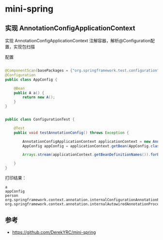 # mini-spring

## 实现 AnnotationConfigApplicationContext

实现 AnnotationConfigApplicationContext 注解容器，解析@Configuration配置，实现包扫描

配置

```java

@ComponentScan(basePackages = {"org.springframework.test.configuration"})
@Configuration
public class AppConfig {

    @Bean
    public A a() {
        return new A();
    }
}
```

```java

public class ConfigurationTest {

    @Test
    public void testAnnotationConfig() throws Exception {

        AnnotationConfigApplicationContext applicationContext = new AnnotationConfigApplicationContext(AppConfig.class);
        AppConfig appConfig = applicationContext.getBean(AppConfig.class);

        Arrays.stream(applicationContext.getBeanDefinitionNames()).forEach(System.out::println);

    }
}

```

打印结果：

```
a
appConfig
person
org.springframework.context.annotation.internalConfigurationAnnotationProcessor
org.springframework.context.annotation.internalAutowiredAnnotationProcessor
```

## 参考

- https://github.com/DerekYRC/mini-spring 
